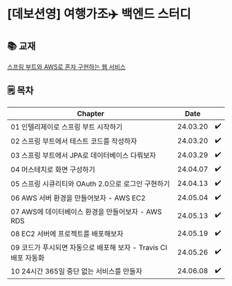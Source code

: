 # [데보션영] 여행가조✈️ 백엔드 스터디

## 📚 교재
[스프링 부트와 AWS로 혼자 구현하는 웹 서비스](https://m.yes24.com/Goods/Detail/83849117)

## 🗒️ 목차
|Chapter| Date     ||
|---------|----------|---|
|01 인텔리제이로 스프링 부트 시작하기| 24.03.20 |✔️|
|02 스프링 부트에서 테스트 코드를 작성하자| 24.03.20 |✔️|
|03 스프링 부트에서 JPA로 데이터베이스 다뤄보자| 24.03.29 |✔️|
|04 머스테치로 화면 구성하기| 24.04.07 |✔️|
|05 스프링 시큐리티와 OAuth 2.0으로 로그인 구현하기| 24.04.13 |✔️|
|06 AWS 서버 환경을 만들어보자 - AWS EC2| 24.05.04 |✔️|
|07 AWS에 데이터베이스 환경을 만들어보자 - AWS RDS| 24.05.13 |✔️|
|08 EC2 서버에 프로젝트를 배포해보자| 24.05.19 |✔️|
|09 코드가 푸시되면 자동으로 배포해 보자 - Travis CI 배포 자동화| 24.05.26 |✔️|
|10 24시간 365일 중단 없는 서비스를 만들자| 24.06.08 |✔️|
